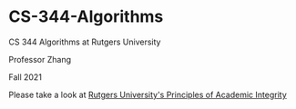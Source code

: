 # CS-344-Algorithms

CS 344 Algorithms at Rutgers University 

Professor Zhang 

Fall 2021

Please take a look at [Rutgers University's Principles of Academic Integrity](http://academicintegrity.rutgers.edu)
